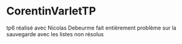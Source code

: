# CorentinVarletTP

tp6 réalisé avec Nicolas Debeurme
fait entièrement 
problème sur la sauvegarde avec les listes non résolus
